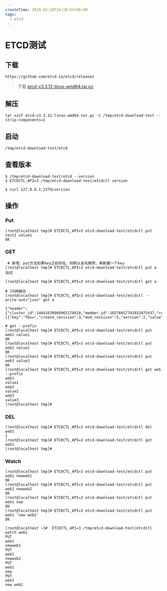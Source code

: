 ```yaml
---
createTime: 2019-02-28T14:28:53+08:00
tags:
  - etcd
---
```


# ETCD测试

<ArticleMeta />

## 下载

```shell
https://github.com/etcd-io/etcd/releases
```

> 下载 [etcd-v3.3.12-linux-amd64.tar.gz](https://github.com/etcd-io/etcd/releases/download/v3.3.12/etcd-v3.3.12-linux-amd64.tar.gz)



## 解压

```shell
tar xzvf etcd-v3.3.12-linux-amd64.tar.gz -C /tmp/etcd-download-test --strip-components=1
```

## 启动

```shell
/tmp/etcd-download-test/etcd
```

## 查看版本

```shell
$ /tmp/etcd-download-test/etcd --version
$ ETCDCTL_API=3 /tmp/etcd-download-test/etcdctl version

$ curl 127.0.0.1:2379/version
```

## 操作

### Put

```shell
[root@localhost tmp]# ETCDCTL_API=3 etcd-download-test/etcdctl put test1 value1
OK
```

### GET

```shell
 # 新增，put方法如果key之前存在，则默认会先删除，再新建一个key
[root@localhost tmp]# ETCDCTL_API=3 etcd-download-test/etcdctl put a 测试
 
[root@localhost tmp]# ETCDCTL_API=3 etcd-download-test/etcdctl get a
```

```shell
# JSON输出
[root@localhost tmp]# ETCDCTL_API=3 etcd-download-test/etcdctl --write-out="json" get a

{"header":{"cluster_id":14841639068965178418,"member_id":10276657743932975437,"revision":5,"raft_term":2},"kvs":[{"key":"YQ==","create_revision":3,"mod_revision":5,"version":2,"value":"5rWL6K+VMg=="}],"count":1}
```

```shell
# get --prefix
[root@localhost tmp]# ETCDCTL_API=3 etcd-download-test/etcdctl put web1 value1
OK
[root@localhost tmp]# ETCDCTL_API=3 etcd-download-test/etcdctl put web2 value2
OK
[root@localhost tmp]# ETCDCTL_API=3 etcd-download-test/etcdctl put web3 value3
OK
[root@localhost tmp]# ETCDCTL_API=3 etcd-download-test/etcdctl get web --prefix
web1
value1
web2
value2
web3
value3
[root@localhost tmp]#
```

### DEL

```shell
[root@localhost tmp]# ETCDCTL_API=3 etcd-download-test/etcdctl del web1
1
[root@localhost tmp]# ETCDCTL_API=3 etcd-download-test/etcdctl get web1
[root@localhost tmp]# 
```

### Watch

```shell
[root@localhost tmp]# ETCDCTL_API=3 etcd-download-test/etcdctl put web1 newweb1
OK
[root@localhost tmp]# ETCDCTL_API=3 etcd-download-test/etcdctl put web1 newweb2
OK
[root@localhost tmp]# ETCDCTL_API=3 etcd-download-test/etcdctl put web1 new
OK
[root@localhost tmp]# ETCDCTL_API=3 etcd-download-test/etcdctl put web1 'new web2'
OK

```

```shell
[root@localhost ~]#  ETCDCTL_API=3 /tmp/etcd-download-test/etcdctl watch web1
PUT
web1
newweb1
PUT
web1
newweb2
PUT
web1
new
PUT
web1
new web2
```

